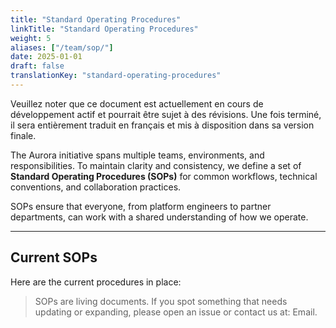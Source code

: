 ```yaml
---
title: "Standard Operating Procedures"
linkTitle: "Standard Operating Procedures"
weight: 5
aliases: ["/team/sop/"]
date: 2025-01-01
draft: false
translationKey: "standard-operating-procedures"
---
```


<gcds-alert alert-role="danger" container="full" heading="Avis de traduction" hide-close-btn="true" hide-role-icon="false" is-fixed="false" class="hydrated mb-400">
<gcds-text>Veuillez noter que ce document est actuellement en cours de développement actif et pourrait être sujet à des révisions. Une fois terminé, il sera entièrement traduit en français et mis à disposition dans sa version finale.</gcds-text>
</gcds-alert>

The Aurora initiative spans multiple teams, environments, and responsibilities. To maintain clarity and consistency, we define a set of **Standard Operating Procedures (SOPs)** for common workflows, technical conventions, and collaboration practices.

SOPs ensure that everyone, from platform engineers to partner departments, can work with a shared understanding of how we operate.

---

## Current SOPs

Here are the current procedures in place:

<div class="mb-400">
<gcds-grid tag="ul" columns="1fr" columns-tablet="1fr 1fr" columns-desktop="1fr 1fr" gap="400" class="hydrated">
  <gcds-card
    card-title="Backup and Disaster Recovery"
    href="/team/standard-operating-procedures/backup-disaster-recovery"
    badge="Reliability"
    description="Procedure for validating that backups and restore processes work as expected."
  >
  </gcds-card>
  <gcds-card
    card-title="Bootstrap Cluster"
    href="/team/standard-operating-procedures/bootstrap-cluster/"
    badge="Platform Setup"
    description="Steps for using a bootstrap cluster before transferring control to a remote cluster."
  >
  </gcds-card>
  <gcds-card
    card-title="Issue and PR Naming Conventions"
    href="/team/standard-operating-procedures/issue-naming/"
    badge="Governance"
    description="Standards for naming and labeling issues and pull requests across Aurora."
  >
  </gcds-card>
  <gcds-card
    card-title="Infrastructure and Configuration Management"
    href="/team/standard-operating-procedures/infrastructure-and-configuration-management/"
    badge="Operations"
    description="Guidance on managing infrastructure and configuration consistently on the Aurora platform."
  >
  </gcds-card>
  <gcds-card
    card-title="Onboarding process for the Enterprise Landing Zone"
    href="/team/standard-operating-procedures/enterprise-landing-zone"
    badge="Onboarding"
    description="Onboarding process for departments into the Enterprise Landing Zone for a chosen CSP."
  >
  </gcds-card>
</gcds-grid>
</div>

> SOPs are living documents. If you spot something that needs updating or expanding, please open an issue or contact us at: <gcds-link href="mailto:aurora-aurore@ssc-spc.gc.ca">Email</gcds-link>.
